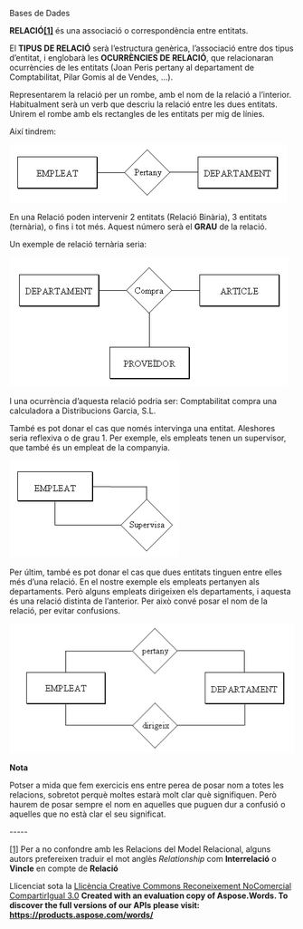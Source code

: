 Bases de Dades


**RELACIÓ<a name="_ftnref1"></a>[\[1\]](#_ftn1 "_ftnref1")** és una associació o correspondència entre entitats. 

El **TIPUS DE RELACIÓ** serà l’estructura genèrica, l’associació entre dos tipus d’entitat, i englobarà les **OCURRÈNCIES DE RELACIÓ**, que relacionaran ocurrències de les entitats (Joan Peris pertany al departament de Comptabilitat, Pilar Gomis al de Vendes, ...). 

Representarem la relació per un rombe, amb el nom de la relació a l’interior. Habitualment serà un verb que descriu la relació entre les dues entitats. Unirem el rombe amb els rectangles de les entitats per mig de línies. 

Així tindrem: 

![ref1](relacio1.png)

En una Relació poden intervenir 2 entitats (Relació Binària), 3 entitats (ternària), o fins i tot més. Aquest número serà el **GRAU** de la relació. 

Un exemple de relació ternària seria: 

![ref2](relacio2.png)

I una ocurrència d’aquesta relació podria ser: Comptabilitat compra una calculadora a Distribucions Garcia, S.L. 

També es pot donar el cas que només intervinga una entitat. Aleshores seria reflexiva o de grau 1. Per exemple, els empleats tenen un supervisor, que també és un empleat de la companyia. 

![ref3](relacio3.png)

Per últim, també es pot donar el cas que dues entitats tinguen entre elles més d’una relació. En el nostre exemple els empleats pertanyen als departaments. Però alguns empleats dirigeixen els departaments, i aquesta és una relació distinta de l’anterior. Per això convé posar el nom de la relació, per evitar confusions. 

![ref4](relacio4.png)



**Nota**

Potser a mida que fem exercicis ens entre perea de posar nom a totes les relacions, sobretot perquè moltes estarà molt clar què signifiquen. Però haurem de posar sempre el nom en aquelles que puguen dur a confusió o aquelles que no està clar el seu significat. 


\-----

<a name="_ftn1"></a>[\[1\]](#_ftnref1 "_ftn1") Per a no confondre amb les Relacions del Model Relacional, alguns autors prefereixen traduir el mot anglès *Relationship* com **Interrelació** o **Vincle** en compte de **Relació**



Llicenciat sota la [Llicència Creative Commons Reconeixement NoComercial CompartirIgual 3.0](http://creativecommons.org/licenses/by-nc-sa/3.0/)
**Created with an evaluation copy of Aspose.Words. To discover the full versions of our APIs please visit: https://products.aspose.com/words/**


